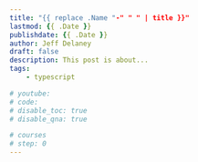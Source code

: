 ```yaml
---
title: "{{ replace .Name "-" " " | title }}"
lastmod: {{ .Date }}
publishdate: {{ .Date }}
author: Jeff Delaney
draft: false
description: This post is about...
tags: 
    - typescript

# youtube: 
# code: 
# disable_toc: true
# disable_qna: true

# courses
# step: 0
---
```

